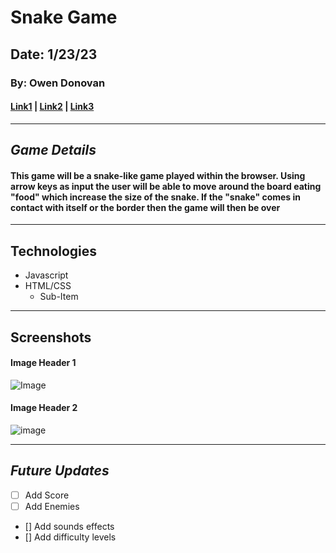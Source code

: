 # Snake Game
## Date: 1/23/23
### By: Owen Donovan

#### [Link1](https://trello.com/b/QGyrN83C/snake-like-game) | [Link2](https://trello.com/b/QGyrN83C/snake-like-game) | [Link3](https://trello.com/b/QGyrN83C/snake-like-game)
***
## ***Game Details***
#### **This game will be a snake-like game played within the browser. Using arrow keys as input the user will be able to move around the board eating "food" which increase the size of the snake. If the "snake" comes in contact with itself or the border then the game will then be over**
***
## Technologies
* Javascript
* HTML/CSS
  * Sub-Item

***
## Screenshots
#### **Image Header 1**
![Image]()
#### **Image Header 2**
![image]()
***
## *Future Updates*
- [ ] Add Score
- [ ] Add Enemies
- [] Add sounds effects
- [] Add difficulty levels